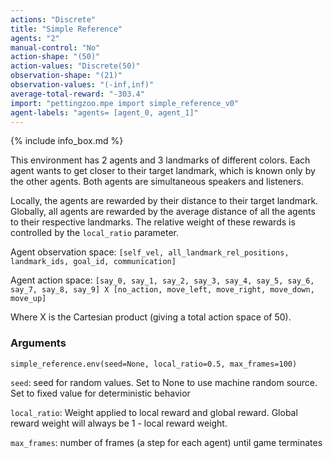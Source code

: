 ```yaml
---
actions: "Discrete"
title: "Simple Reference"
agents: "2"
manual-control: "No"
action-shape: "(50)"
action-values: "Discrete(50)"
observation-shape: "(21)"
observation-values: "(-inf,inf)"
average-total-reward: "-303.4"
import: "pettingzoo.mpe import simple_reference_v0"
agent-labels: "agents= [agent_0, agent_1]"
---
```


{% include info_box.md %}



This environment has 2 agents and 3 landmarks of different colors. Each agent wants to get closer to their target landmark, which is known only by the other agents. Both agents are simultaneous speakers and listeners.

Locally, the agents are rewarded by their distance to their target landmark. Globally, all agents are rewarded by the average distance of all the agents to their respective landmarks. The relative weight of these rewards is controlled by the `local_ratio` parameter.

Agent observation space: `[self_vel, all_landmark_rel_positions, landmark_ids, goal_id, communication]`

Agent action space: `[say_0, say_1, say_2, say_3, say_4, say_5, say_6, say_7, say_8, say_9] X [no_action, move_left, move_right, move_down, move_up]`

Where X is the Cartesian product (giving a total action space of 50).

### Arguments


```
simple_reference.env(seed=None, local_ratio=0.5, max_frames=100)
```

`seed`:  seed for random values. Set to None to use machine random source. Set to fixed value for deterministic behavior

`local_ratio`:  Weight applied to local reward and global reward. Global reward weight will always be 1 - local reward weight.

`max_frames`:  number of frames (a step for each agent) until game terminates

